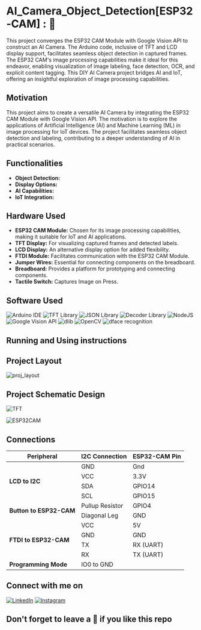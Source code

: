 # AI_Camera_Object_Detection\[ESP32-CAM\] : 👋

This project converges the ESP32 CAM Module with Google Vision API to construct an AI Camera. The Arduino code, inclusive of TFT and LCD display support, facilitates seamless object detection in captured frames. The ESP32 CAM's image processing capabilities make it ideal for this endeavor, enabling visualization of image labeling, face detection, OCR, and explicit content tagging. This DIY AI Camera project bridges AI and IoT, offering an insightful exploration of image processing capabilities.

## Motivation

This project aims to create a versatile AI Camera by integrating the ESP32 CAM Module with Google Vision API. The motivation is to explore the applications of Artificial Intelligence (AI) and Machine Learning (ML) in image processing for IoT devices. The project facilitates seamless object detection and labeling, contributing to a deeper understanding of AI in practical scenarios.

## Functionalities

- **Object Detection:**
- **Display Options:** 
- **AI Capabilities:** 
- **IoT Integration:** 

## Hardware Used

- **ESP32 CAM Module:** Chosen for its image processing capabilities, making it suitable for IoT and AI applications.
- **TFT Display:** For visualizing captured frames and detected labels.
- **LCD Display:** An alternative display option for added flexibility.
- **FTDI Module:** Facilitates communication with the ESP32 CAM Module.
- **Jumper Wires:** Essential for connecting components on the breadboard.
- **Breadboard:** Provides a platform for prototyping and connecting components.
- **Tactile Switch:** Captures Image on Press.


## Software Used

<img alt="Arduino IDE" src="https://img.shields.io/badge/Arduino%20IDE-00979D?style=for-the-badge&logo=Arduino&logoColor=white"/>	<img alt="TFT Library" src="https://img.shields.io/badge/TFT%20Library-0077CC?style=for-the-badge"/>	<img alt="JSON Library" src="https://img.shields.io/badge/JSON%20Library-4E5D94?style=for-the-badge"/>	<img alt="Decoder Library" src="https://img.shields.io/badge/Decoder%20Library-1A2835?style=for-the-badge"/>	<img alt="NodeJS" src="https://img.shields.io/badge/NodeJS-339933?style=for-the-badge&logo=Node.js&logoColor=white"/>	<img alt="Google Vision API" src="https://img.shields.io/badge/Google%20Vision%20API-4285F4?style=for-the-badge&logo=Google%20Cloud&logoColor=white"/>	<img alt="dlib" src="https://img.shields.io/badge/dlib-009688?style=for-the-badge"/>	<img alt="OpenCV" src="https://img.shields.io/badge/OpenCV-5C3EE8?style=for-the-badge"/>	<img alt="dface recognition" src="https://img.shields.io/badge/dface%20recognition-4CAF50?style=for-the-badge"/>





## Running and Using instructions





## Project Layout


![proj_layout](https://github.com/GeekyVed/AI_Camera_Object_Detection-ESP32-CAM-/assets/121000404/413de728-0b4e-4ec4-888c-6faee44a825a)


## Project Schematic Design

![TFT](https://github.com/GeekyVed/AI_Camera_Object_Detection-ESP32-CAM-/assets/121000404/9c1737d6-492d-4bf2-9247-6f836e57a476)

![ESP32CAM](https://github.com/GeekyVed/AI_Camera_Object_Detection-ESP32-CAM-/assets/121000404/61bd1bf3-abe7-450c-bb67-b55e322fed1b)

## Connections 
<table>
  <thead>
    <tr>
      <th>Peripheral</th>
      <th>I2C Connection</th>
      <th>ESP32-CAM Pin</th>
    </tr>
  </thead>
  <tbody>
    <tr>
      <td rowspan="4"><strong>LCD to I2C</strong></td>
      <td>GND</td>
      <td>Gnd</td>
    </tr>
    <tr>
      <td>VCC</td>
      <td>3.3V</td>
    </tr>
    <tr>
      <td>SDA</td>
      <td>GPIO14</td>
    </tr>
    <tr>
      <td>SCL</td>
      <td>GPIO15</td>
    </tr>
    <tr>
      <td rowspan="2"><strong>Button to ESP32-CAM</strong></td>
      <td>Pullup Resistor</td>
      <td>GPIO4</td>
    </tr>
    <tr>
      <td>Diagonal Leg</td>
      <td>GND</td>
    </tr>
    <tr>
      <td rowspan="4"><strong>FTDI to ESP32-CAM</strong></td>
      <td>VCC</td>
      <td>5V</td>
    </tr>
    <tr>
      <td>GND</td>
      <td>GND</td>
    </tr>
    <tr>
      <td>TX</td>
      <td>RX (UART)</td>
    </tr>
    <tr>
      <td>RX</td>
      <td>TX (UART)</td>
    </tr>
    <tr>
      <td><strong>Programming Mode</strong></td>
      <td>IO0 to GND</td>
      <td></td>
    </tr>
  </tbody>
</table>


## Connect with me on 

[![LinkedIn](https://img.shields.io/badge/LinkedIn-0077B5?style=for-the-badge&logo=linkedin&logoColor=white)](https://www.linkedin.com/in/geekyved/)
[![Instagram](https://img.shields.io/badge/Instagram-E4405F?style=for-the-badge&logo=instagram&logoColor=white)](https://www.instagram.com/who.ved/)


## Don't forget to leave a 🌟 if you like this repo 





